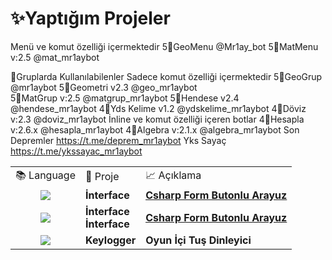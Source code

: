 # ✨Yaptığım Projeler   


<div align="left">
  <table>
<tr>
	  <td>📚 Language </td> <td>📌 Proje </td> <td>📈 Açıklama </td>
</tr> 
<tr>
	<td align="center">
	  <img src="https://img.shields.io/badge/c%23-%23239120.svg?style=for-the-badge&logo=c-sharp&logoColor=white"  />
	</td> 
	<td>
	  <strong>İnterface</strong>
	</td>
	<td><a href="https://github.com/levham/interface" target="_blank">
		<strong><ins>Csharp Form Butonlu Arayuz</ins></strong>
		</a>
	</td>
</tr>



<tr>
	<td align="center">
	  <img src="https://img.shields.io/badge/javascript-%23323330.svg?style=for-the-badge&logo=javascript&logoColor=%23F7DF1E"  />
	</td> 
	<td>
	  <strong>İnterface</strong><br />
	  <strong>İnterface</strong>
	</td>
	<td><a href="https://github.com/levham/interface" target="_blank">
		<strong><ins>Csharp Form Butonlu Arayuz</ins></strong>
		</a>
	</td>
</tr>


Menü ve komut özelliği içermektedir
5🌟GeoMenu @Mr1ay_bot 
5🌟MatMenu v:2.5 @mat_mr1aybot
 
🔸Gruplarda Kullanılabilenler
Sadece komut özelliği içermektedir
5🌟GeoGrup @mr1aybot 
5🌟Geometri v2.3 @geo_mr1aybot   
5🌟MatGrup v:2.5 @matgrup_mr1aybot 
5🌟Hendese v2.4 @hendese_mr1aybot 
4🌟Yds Kelime v1.2 @ydskelime_mr1aybot
4🌟Döviz v:2.3 @doviz_mr1aybot 
İnline ve komut özelliği içeren botlar
4🌟Hesapla v:2.6.x @hesapla_mr1aybot
4🌟Algebra v:2.1.x @algebra_mr1aybot
Son Depremler
https://t.me/deprem_mr1aybot
Yks Sayaç 
https://t.me/ykssayac_mr1aybot






<tr>
	<td align="center">
	  <img src="https://img.shields.io/badge/c++-%2300599C.svg?style=for-the-badge&logo=c%2B%2B&logoColor=white)"  />
	</td> 
	<td>
	  <strong>Keylogger</strong>
	</td>
	<td>
	  <strong>Oyun İçi Tuş Dinleyici</strong>
	</td>
</tr>





</table>
 


